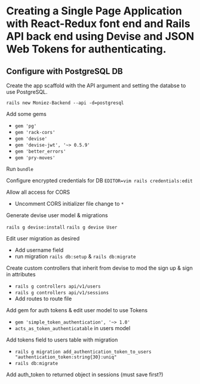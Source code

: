 # Creating a Single Page Application with React-Redux font end and Rails API back end using Devise and JSON Web Tokens for authenticating.

## Configure with PostgreSQL DB

Create the app scaffold with the API argument and setting the databse to use PostgreSQL.

  `rails new Moniez-Backend --api -d=postgresql`

Add some gems

  - `gem 'pg'`
  - `gem 'rack-cors'`
  - `gem 'devise'`
  - `gem 'devise-jwt', '~> 0.5.9'`
  - `gem 'better_errors'`
  - `gem 'pry-moves'`

Run `bundle`

Configure encrypted credentials for DB
`EDITOR=vim rails credentials:edit`

Allow all access for CORS
  - Uncomment CORS initializer file change to `*`

Generate devise user model & migrations

  `rails g devise:install`
  `rails g devise User`

Edit user migration as desired
  - Add username field
  - run migration `rails db:setup` & `rails db:migrate`

Create custom controllers that inherit from devise to mod the sign up & sign in attributes


  - `rails g controllers api/v1/users`
  - `rails g controllers api/v1/sessions`
  - Add routes to route file

Add gem for auth tokens & edit user model to use Tokens
  - `gem 'simple_token_authentication', '~> 1.0'`
  - `acts_as_token_authenticatable` in users model

Add tokens field to users table with migration
  - `rails g migration add_authentication_token_to_users "authentication_token:string{30}:uniq"`
  - `rails db:migrate`

Add auth_token to returned object in sessions (must save first?)

